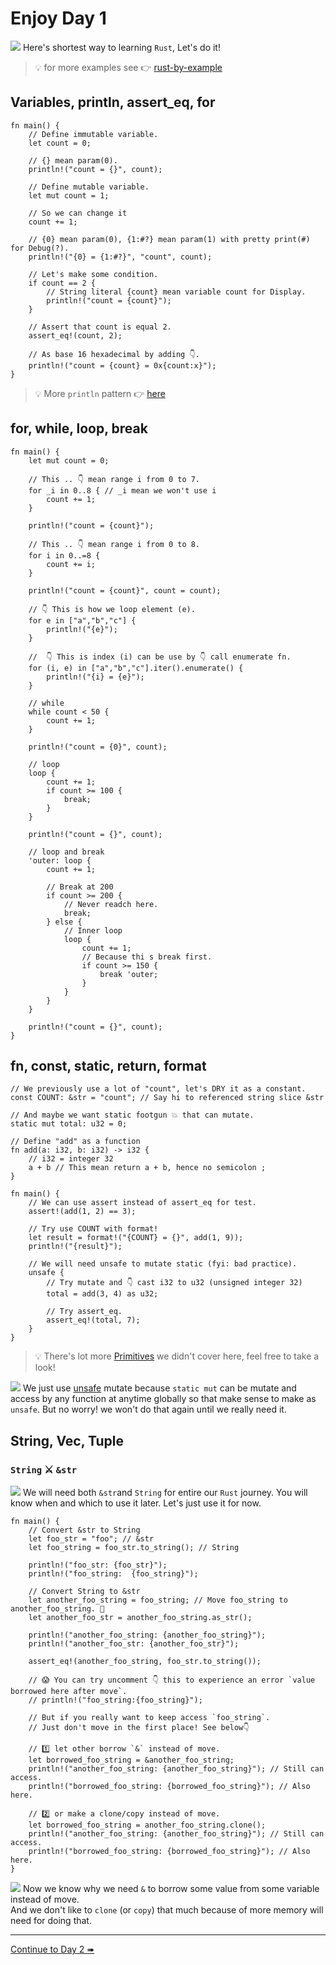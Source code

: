 # Enjoy Day 1

![](/assets/kat.png) <span class="speech-bubble">Here's shortest way to learning `Rust`, Let's do it!</span>

> 💡 for more examples see 👉 [rust-by-example](https://doc.rust-lang.org/rust-by-example/index.html)

## Variables, println, assert_eq, for

```rust,editable
fn main() {
    // Define immutable variable.
    let count = 0;

    // {} mean param(0).
    println!("count = {}", count);

    // Define mutable variable.
    let mut count = 1;

    // So we can change it
    count += 1;

    // {0} mean param(0), {1:#?} mean param(1) with pretty print(#) for Debug(?).
    println!("{0} = {1:#?}", "count", count);

    // Let's make some condition.
    if count == 2 {
        // String literal {count} mean variable count for Display.
        println!("count = {count}");
    }

    // Assert that count is equal 2.
    assert_eq!(count, 2);

    // As base 16 hexadecimal by adding 👇.
    println!("count = {count} = 0x{count:x}");
}
```

> 💡 More `println` pattern 👉 [here](https://doc.rust-lang.org/rust-by-example/hello/print.html)

## for, while, loop, break

```rust,editable
fn main() {
    let mut count = 0;

    // This .. 👇 mean range i from 0 to 7.
    for _i in 0..8 { // _i mean we won't use i
        count += 1;
    }

    println!("count = {count}");

    // This .. 👇 mean range i from 0 to 8.
    for i in 0..=8 {
        count += i;
    }

    println!("count = {count}", count = count);

    // 👇 This is how we loop element (e).
    for e in ["a","b","c"] {
        println!("{e}");
    }

    //  👇 This is index (i) can be use by 👇 call enumerate fn.
    for (i, e) in ["a","b","c"].iter().enumerate() {
        println!("{i} = {e}");
    }

    // while
    while count < 50 {
        count += 1;
    }

    println!("count = {0}", count);

    // loop
    loop {
        count += 1;
        if count >= 100 {
            break;
        }
    }

    println!("count = {}", count);

    // loop and break
    'outer: loop {
        count += 1;

        // Break at 200
        if count >= 200 {
            // Never readch here.
            break;
        } else {
            // Inner loop
            loop {
                count += 1;
                // Because thi s break first.
                if count >= 150 {
                    break 'outer;
                }
            }
        }
    }

    println!("count = {}", count);
}
```

## fn, const, static, return, format

```rust,editable
// We previously use a lot of "count", let's DRY it as a constant.
const COUNT: &str = "count"; // Say hi to referenced string slice &str

// And maybe we want static footgun 💥 that can mutate.
static mut total: u32 = 0;

// Define "add" as a function
fn add(a: i32, b: i32) -> i32 {
    // i32 = integer 32
    a + b // This mean return a + b, hence no semicolon ;
}

fn main() {
    // We can use assert instead of assert_eq for test.
    assert!(add(1, 2) == 3);

    // Try use COUNT with format!
    let result = format!("{COUNT} = {}", add(1, 9));
    println!("{result}");

    // We will need unsafe to mutate static (fyi: bad practice).
    unsafe {
        // Try mutate and 👇 cast i32 to u32 (unsigned integer 32)
        total = add(3, 4) as u32;

        // Try assert_eq.
        assert_eq!(total, 7);
    }
}
```

> 💡 There's lot more [Primitives](https://doc.rust-lang.org/rust-by-example/primitives.html) we didn't cover here, feel free to take a look!

![](/assets/kat.png) <span class="speech-bubble">We just use [unsafe](https://doc.rust-lang.org/book/ch19-01-unsafe-rust.html) mutate because `static mut` can be mutate and access by any function at anytime globally so that make sense to make as `unsafe`. But no worry! we won't do that again until we really need it.</span>

## String, Vec, Tuple

### `String` ⚔️ `&str`

![](/assets/kat.png) <span class="speech-bubble">We will need both `&str`and `String` for entire our `Rust` journey.
You will know when and which to use it later. Let's just use it for now.</span>

```rust,editable
fn main() {
    // Convert &str to String
    let foo_str = "foo"; // &str
    let foo_string = foo_str.to_string(); // String

    println!("foo_str: {foo_str}");
    println!("foo_string:  {foo_string}");

    // Convert String to &str
    let another_foo_string = foo_string; // Move foo_string to another_foo_string. 👋
    let another_foo_str = another_foo_string.as_str();

    println!("another_foo_string: {another_foo_string}");
    println!("another_foo_str: {another_foo_str}");

    assert_eq!(another_foo_string, foo_str.to_string());

    // 😱 You can try uncomment 👇 this to experience an error `value borrowed here after move`.
    // println!("foo_string:{foo_string}");

    // But if you really want to keep access `foo_string`.
    // Just don't move in the first place! See below👇

    // 1️⃣ let other borrow `&` instead of move.
    let borrowed_foo_string = &another_foo_string;
    println!("another_foo_string: {another_foo_string}"); // Still can access.
    println!("borrowed_foo_string: {borrowed_foo_string}"); // Also here.

    // 2️⃣ or make a clone/copy instead of move.
    let borrowed_foo_string = another_foo_string.clone();
    println!("another_foo_string: {another_foo_string}"); // Still can access.
    println!("borrowed_foo_string: {borrowed_foo_string}"); // Also here.
}
```

![](/assets/duck.png) <span class="speech-bubble">Now we know why we need `&` to borrow some value from some variable instead of move.  
And we don't like to `clone` (or `copy`) that much because of more memory will need for doing that.</span>

---

[Continue to Day 2 ➠](./enjoy2.md)
